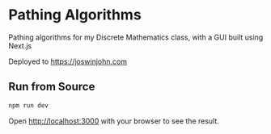 # Pathing Algorithms
Pathing algorithms for my Discrete Mathematics class, with a GUI built using Next.js

Deployed to https://joswinjohn.com

## Run from Source
```PowerShell
npm run dev
```

Open [http://localhost:3000](http://localhost:3000) with your browser to see the result.